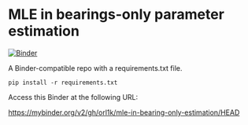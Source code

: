 # MLE in bearings-only parameter estimation

[![Binder](https://mybinder.org/badge_logo.svg)](https://mybinder.org/v2/gh/orl1k/mle-in-bearing-only-estimation/HEAD)

A Binder-compatible repo with a requirements.txt file.

```
pip install -r requirements.txt
```

Access this Binder at the following URL:

https://mybinder.org/v2/gh/orl1k/mle-in-bearing-only-estimation/HEAD

